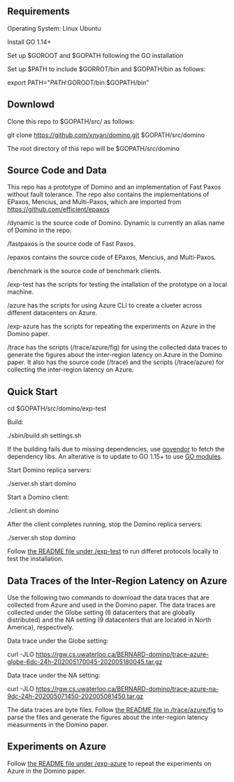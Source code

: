 ## Requirements

Operating System: Linux Ubuntu

Install GO 1.14+

Set up $GOROOT and $GOPATH following the GO installation

Set up $PATH to include $GORROT/bin and $GOPATH/bin as follows:

export PATH="$PATH:$GOROOT/bin:$GOPATH/bin" 

## Downlowd

Clone this repo to $GOPATH/src/ as follows:

git clone https://github.com/xnyan/domino.git $GOPATH/src/domino

The root directory of this repo will be $GOPATH/src/domino

## Source Code and Data
This repo has a prototype of Domino and an implementation of Fast Paxos without fault tolerance. The repo also contains the implementations of EPaxos, Mencius, and Multi-Paxos, which are imported from https://github.com/efficient/epaxos

/dynamic is the source code of Domino. Dynamic is currently an alias name of Domino in the repo.

/fastpaxos is the source code of Fast Paxos.

/epaxos contains the source code of EPaxos, Mencius, and Multi-Paxos.

/benchmark is the source code of benchmark clients.

/exp-test has the scripts for testing the intallation of the prototype on a local machine.

/azure has the scripts for using Azure CLI to create a clueter across different datacenters on Azure.

/exp-azure has the scripts for repeating the experiments on Azure in the Domino paper.

/trace has the scripts (/trace/azure/fig) for using the collected data traces to generate the figures about the inter-region latency on Azure in the Domino paper. It also has the source code (/trace) and the scripts (/trace/azure) for collecting the inter-region latency on Azure.

## Quick Start

cd $GOPATH/src/domino/exp-test

Build:

./sbin/build.sh settings.sh

If the building fails due to missing dependencies, use [govendor](https://github.com/kardianos/govendor) to fetch the dependency libs. An alterative is to update to GO 1.15+ to use [GO modules](https://blog.golang.org/migrating-to-go-modules).

Start Domino replica servers:

./server.sh start domino

Start a Domino client:

./client.sh domino

After the client completes running, stop the Domino replica servers:

./server.sh stop domino

Follow [the README file under /exp-test](https://github.com/xnyan/domino/tree/master/exp-test) to run differet protocols locally to test the installation.

## Data Traces of the Inter-Region Latency on Azure

Use the following two commands to download the data traces that are collected from Azure and used in the Domino paper. The data traces are collected under the Globe setting (6 datacenters that are globally distributed) and the NA setting (9 datacenters that are located in North America), respectively.

Data trace under the Globe setting:

curl -JLO https://rgw.cs.uwaterloo.ca/BERNARD-domino/trace-azure-globe-6dc-24h-202005170045-202005180045.tar.gz

Data trace under the NA setting:

curl -JLO https://rgw.cs.uwaterloo.ca/BERNARD-domino/trace-azure-na-9dc-24h-202005071450-202005081450.tar.gz

The data traces are byte files. Follow [the README file in /trace/azure/fig](https://github.com/xnyan/domino/tree/master/trace/azure/fig) to parse the files and generate the figures about the inter-region latency measurments in the Domino paper.


## Experiments on Azure

Follow [the README file under /exp-azure](https://github.com/xnyan/domino/tree/master/exp-azure) to repeat the experiments on Azure in the Domino paper.
